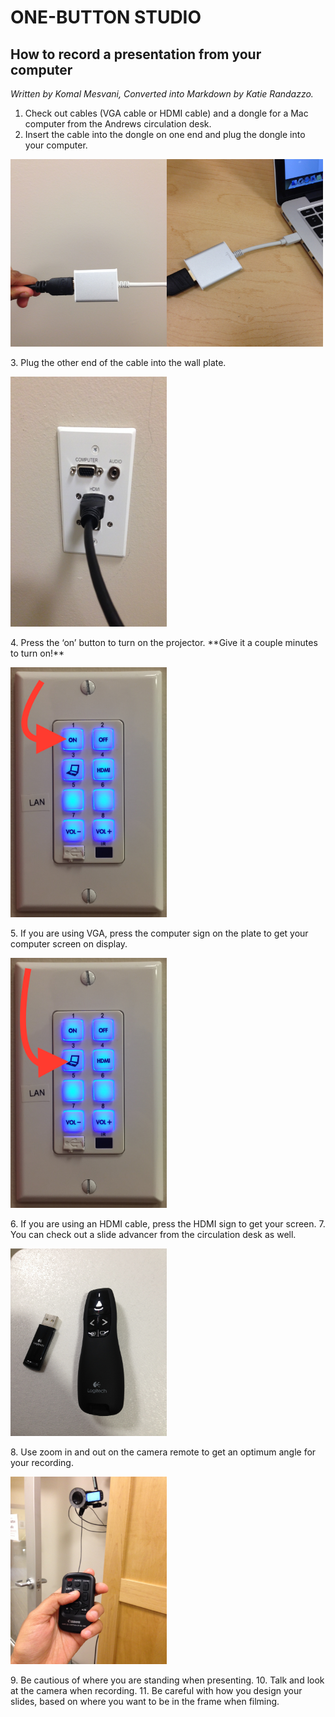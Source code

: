 # ONE-BUTTON STUDIO
## How to record a presentation from your computer
*Written by Komal Mesvani, Converted into Markdown by Katie Randazzo.*

1. Check out cables (VGA cable or HDMI cable) and a dongle for a Mac computer from the Andrews circulation desk.
2. Insert the cable into the dongle on one end and plug the dongle into your computer.
<p><left><img src="https://github.com/wooster-core/Documentation/blob/master/images/image.OBS_presentation.hdmi-cable.jpg?raw=true" height =300 width =250></left><right><img src="https://github.com/wooster-core/Documentation/blob/master/images/image.OBS_presentation.cable.computer.jpg?raw=true" height =300 width =250><right></right></p>
3. Plug the other end of the cable into the wall plate. <p><img src="https://github.com/wooster-core/Documentation/blob/master/images/image.OBS_presentation.cable.wall.jpg?raw=true" height =400 width =250></p>
4. Press the ‘on’ button to turn on the projector. **Give it a couple minutes to turn on!** <p><img src="https://github.com/wooster-core/Documentation/blob/master/images/image.OBS_presentation.wallplate-on.jpeg?raw=true" height =400 width =250> </p>
5. If you are using VGA, press the computer sign on the plate to get your computer screen on display. <p><img src="https://github.com/wooster-core/Documentation/blob/master/images/image.OBS_presentation.wallplate-vga.jpeg?raw=true" height =400 width =250></p>
6. If you are using an HDMI cable, press the HDMI sign to get your screen.
7. You can check out a slide advancer from the circulation desk as well. <p><img src="https://github.com/wooster-core/Documentation/blob/master/images/image.OBS_presentation.protip.slide-advancer.jpg?raw=true" height =300 width =250></p>
8. Use zoom in and out on the camera remote to get an optimum angle for your recording. <p><img src="https://github.com/wooster-core/Documentation/blob/master/images/image.OBS_presentation.protip.zooming.jpg?raw=true" height =300 width =250></p>
9. Be cautious of where you are standing when presenting.
10. Talk and look at the camera when recording. 
11. Be careful with how you design your slides, based on where you want to be in the frame when filming.
